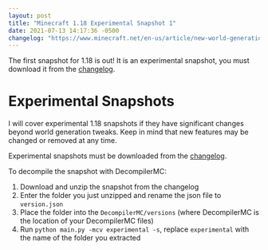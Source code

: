 ```yaml
---
layout: post
title: "Minecraft 1.18 Experimental Snapshot 1"
date: 2021-07-13 14:17:36 -0500
changelog: "https://www.minecraft.net/en-us/article/new-world-generation-java-available-testing"
---
```


The first snapshot for 1.18 is out! It is an experimental snapshot, you must download it from the [changelog]().

# Experimental Snapshots

I will cover experimental 1.18 snapshots if they have significant changes beyond world generation tweaks. Keep in mind that new features may be changed or removed at any time.

Experimental snapshots must be downloaded from the [changelog](https://www.minecraft.net/en-us/article/new-world-generation-java-available-testing).

To decompile the snapshot with DecompilerMC:

1. Download and unzip the snapshot from the changelog
2. Enter the folder you just unzipped and rename the json file to `version.json`
3. Place the folder into the `DecompilerMC/versions` (where DecompilerMC is the location of your DecompilerMC files)
4. Run `python main.py -mcv experimental -s`, replace `experimental` with the name of the folder you extracted

